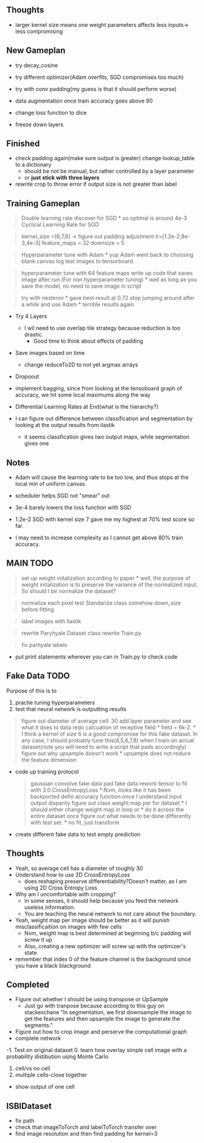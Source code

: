 ## Thoughts
* larger kernel size means one weight parameters affects less inputs-> less compromising

## New Gameplan

* try decay_cosine
* try different optimizer(Adam overfits, SGD compromises too much)

* try with conv padding(my guess is that it should perform worse)
* data augmentation once train accuracy goes above 90
* change loss function to dice
* freeze down layers



## Finished
* check padding again(make sure output is greater)
change lookup_table to a dictionary
    * should be not be manual, but rather controlled by a layer parameter
    * or **just stick with three layers**
* rewrite crop to throw error if output size is not greater than label



## Training Gameplan

> Double learning rate discover for SGD
    * so optimal is around 4e-3
> Cyclical Learning Rate for SGD

> kernel_size =[6,7,8] -> figure out padding adjustment
> lr=[1.2e-2,8e-3,4e-3]
> feature_maps = 32
> downsize = 5

> Hyperparameter tune with Adam
    * yup Adam went back to choosing blank canvas
> log test images to tensorboard


> hyperparameter tune with 64 feature maps
> write up code that saves image after run.(For non hyperparameter tuning)
    * well as long as you save the model, no need to save image in script

> try with nesterov
    * gave best result at 0.72
> stop jumping around after a while and use Adam
    * terrible results again
* Try 4 Layers
    * I wil need to use overlap tile strategy because reduction is too drastic.
        * Good time to think about effects of padding
* Save images based on time
    * change reduceTo2D to not yet argmax arrays

* Dropoout

* implement bagging, since from looking at the tensoboard graph of accuracy, we hit some local maximums along the way
* Differential Learning Rates at End(what is the hierarchy?)
* I can figure out difference between classification and segmentation by looking at the output results from ilastik
    * it seems classfication gives two output maps, while segmentation gives one

## Notes
* Adam will cause the learning rate to be too low, and thus stops at the local min of uniform canvas.
* scheduler helps SGD not "smear" out

* 3e-4 barely lowers the loss function with SGD
* 1.2e-2 SGD with kernel size 7 gave me my highest at 70% test score so far.

* I may need to increase complexity as I cannot get above 80% train accuracy.

## MAIN TODO
> set up weight initalization according to paper
    * well, the purpose of weight initalization is to preserve the variance of the normalized input. So should I be normalize the dataset?

> normalize each pixel
> test Standarize class
> somehow down_size before fitting

> label images with Ilastik

> rewrite Paryhyale Dataset class
> rewrite Train.py

> fix parhyale labels
* put print statements wherever you can in Train.py to check code

## Fake Data TODO
Purpose of this is to 
1. practie tuning hyperparameters
2. test that neural network is outputting results

> figure out diameter of average cell: 30
> add layer parameter and see what it does to data
> redo calcuation of receptive field
    * field = 6k-2.
    * I think a kernel of size 6 is a good compromise for this fake dataset. In any case, I should probably tune this(4,5,6,7,8) when I train on actual dataset(note you will need to write a script that pads accordingly)
> figure out why upsample doesn't work
    * upsample does not reduce the feature dimension


* code up training protocol
    > gaussian convolve fake data
    > pad fake data
    > rework tensor to fit with 3.0 CrossEntropyLoss
        * Nvm, looks like it has been backported
    > defin accuracy function once I understand input output disparity
    > figure out class weight map per for dataset
        * I should either change weight map in loop or
        * do it across the entire dataset once
    > figure out what needs to be done differently with test set.
        * no fit, just transform
* create different fake data to test empty prediction



## Thoughts
* Yeah, so average cell has a diameter of roughly 30
* Understand how to use 2D CrossEntropyLoss
    * does reshaping preserve differentiability?Doesn't matter, as I am using 2D Cross Entropy Loss
* Why am I uncomfortable with cropping?
    * In some senses, it should help because you feed the network useless information. 
    * You are teaching the neural network to not care about the boundary.
* Yeah, weight map per image should be better as it will punish misclassificaition on images with few cells
    * Nvm, weight map is best determined at beginning b/c padding will screw it up
    * Also, creating a new optimizer will screw up with the optimizer's state
* remember that index 0 of the feature channel is the background since you have a black blackground

## Completed
* Figure out whether I should be using transpose or UpSample
    * Just go with tranpose because according to this guy on stackexchane "In segmentation, we first downsample the image to get the features and then upsample the image to generate the segments."
* Figure out how to crop image and perserve the computational graph
* complete network


-1. Test on original dataset
0. learn how overlay simple cell image with a probability distibution using Monte Carlo
1. cell/vs no cell
2. multiple cells-close together

* show output of one cell

## ISBIDataset
* fix path
* check that imageToTorch and labelToTorch transfer over
* find image resolution and then find padding for kernel=3
